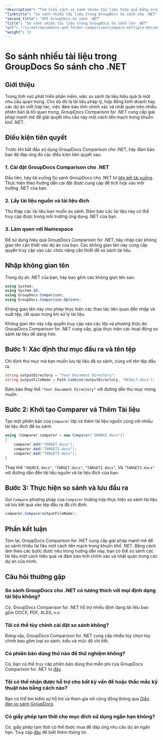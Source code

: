```yaml
---
"description": "Tìm hiểu cách so sánh nhiều tài liệu hiệu quả bằng GroupDocs Comparison for .NET. Làm theo hướng dẫn từng bước của chúng tôi để tích hợp liền mạch."
"linktitle": "So sánh nhiều tài liệu trong GroupDocs So sánh cho .NET"
"second_title": "API GroupDocs.So sánh .NET"
"title": "So sánh nhiều tài liệu trong GroupDocs So sánh cho .NET"
"url": "/vi/net/documents-and-folder-comparison/compare-multiple-documents-dotnet/"
"weight": 13
---
```


# So sánh nhiều tài liệu trong GroupDocs So sánh cho .NET

## Giới thiệu
Trong lĩnh vực phát triển phần mềm, việc so sánh tài liệu hiệu quả là một nhu cầu quan trọng. Cho dù đó là tài liệu pháp lý, hợp đồng kinh doanh hay các dự án viết hợp tác, việc đảm bảo tính chính xác và nhất quán trên nhiều phiên bản là tối quan trọng. GroupDocs Comparison for .NET cung cấp giải pháp mạnh mẽ để giải quyết nhu cầu này một cách liền mạch trong khuôn khổ .NET.
## Điều kiện tiên quyết
Trước khi bắt đầu sử dụng GroupDocs Comparison cho .NET, hãy đảm bảo bạn đã đáp ứng đủ các điều kiện tiên quyết sau:
### 1. Cài đặt GroupDocs Comparison cho .NET
Đầu tiên, hãy tải xuống So sánh GroupDocs cho .NET từ [liên kết tải xuống](https://releases.groupdocs.com/comparison/net/). Thực hiện theo hướng dẫn cài đặt được cung cấp để tích hợp vào môi trường .NET của bạn.
### 2. Lấy tài liệu nguồn và tài liệu đích
Thu thập các tài liệu bạn muốn so sánh. Đảm bảo các tài liệu này có thể truy cập được trong môi trường ứng dụng .NET của bạn.
### 3. Làm quen với Namespace
Để sử dụng hiệu quả GroupDocs Comparison for .NET, hãy nhập các không gian tên cần thiết vào dự án của bạn. Các không gian tên này cung cấp quyền truy cập vào các chức năng cần thiết để so sánh tài liệu.

## Nhập không gian tên
Trong dự án .NET của bạn, hãy bao gồm các không gian tên sau:

```csharp
using System;
using System.IO;
using GroupDocs.Comparison;
using GroupDocs.Comparison.Options;
```
Không gian tên này cho phép thực hiện các thao tác liên quan đến nhập và xuất tệp, rất quan trọng khi xử lý tài liệu.

Không gian tên này cấp quyền truy cập vào các lớp và phương thức do GroupDocs Comparison for .NET cung cấp, giúp thực hiện các hoạt động so sánh tài liệu dễ dàng hơn.
## Bước 1: Xác định thư mục đầu ra và tên tệp
Chỉ định thư mục mà bạn muốn lưu tài liệu đã so sánh, cùng với tên tệp đầu ra.
```csharp
string outputDirectory = "Your Document Directory";
string outputFileName = Path.Combine(outputDirectory, "RESULT.docx");
```
Đảm bảo thay thế `"Your Document Directory"` với đường dẫn thư mục mong muốn.
## Bước 2: Khởi tạo Comparer và Thêm Tài liệu
Tạo một phiên bản của `Comparer` lớp và thêm tài liệu nguồn cùng với nhiều tài liệu đích để so sánh.
```csharp
using (Comparer comparer = new Comparer("SOURCE.docx"))
{
    comparer.Add("TARGET.docx");
    comparer.Add("TARGET2.docx");
    comparer.Add("TARGET3.docx");
}
```
Thay thế `"SOURCE.docx"`, `"TARGET.docx"`, `"TARGET2.docx"`, Và `"TARGET3.docx"` với đường dẫn đến tài liệu nguồn và tài liệu đích của bạn.
## Bước 3: Thực hiện so sánh và lưu đầu ra
Gọi `Compare` phương pháp của `Comparer` trường hợp thực hiện so sánh tài liệu và lưu kết quả vào tệp đầu ra đã chỉ định.
```csharp
comparer.Compare(outputFileName);
```

## Phần kết luận
Tóm lại, GroupDocs Comparison for .NET cung cấp giải pháp mạnh mẽ để so sánh nhiều tài liệu một cách liền mạch trong khuôn khổ .NET. Bằng cách làm theo các bước được nêu trong hướng dẫn này, bạn có thể so sánh các tài liệu một cách hiệu quả và đảm bảo tính chính xác và nhất quán trong các dự án của mình.
## Câu hỏi thường gặp
### So sánh GroupDocs cho .NET có tương thích với mọi định dạng tài liệu không?
Có, GroupDocs Comparison for .NET hỗ trợ nhiều định dạng tài liệu bao gồm DOCX, PDF, XLSX, v.v.
### Tôi có thể tùy chỉnh cài đặt so sánh không?
Đúng vậy, GroupDocs Comparison for .NET cung cấp nhiều tùy chọn tùy chỉnh bao gồm loại so sánh, kiểu và mức độ chi tiết.
### Có phiên bản dùng thử nào để thử nghiệm không?
Có, bạn có thể truy cập phiên bản dùng thử miễn phí của GroupDocs Comparison for .NET từ [đây](https://releases.groupdocs.com/).
### Tôi có thể nhận được hỗ trợ cho bất kỳ vấn đề hoặc thắc mắc kỹ thuật nào bằng cách nào?
Bạn có thể tìm kiếm sự hỗ trợ và tham gia với cộng đồng thông qua [Diễn đàn so sánh GroupDocs](https://forum.groupdocs.com/c/comparison/12).
### Có giấy phép tạm thời cho mục đích sử dụng ngắn hạn không?
Có, giấy phép tạm thời có thể được mua để đáp ứng nhu cầu dự án ngắn hạn. Truy cập [đây](https://purchase.groupdocs.com/temporary-license/) để biết thêm thông tin.